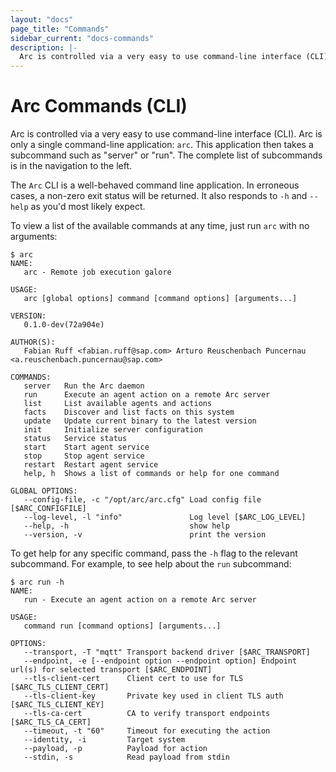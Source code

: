 ```yaml
---
layout: "docs"
page_title: "Commands"
sidebar_current: "docs-commands"
description: |-
  Arc is controlled via a very easy to use command-line interface (CLI).
---
```


# Arc Commands (CLI)

Arc is controlled via a very easy to use command-line interface (CLI).
Arc is only a single command-line application: `arc`. This application
then takes a subcommand such as "server" or "run". The complete list of
subcommands is in the navigation to the left.

The `Arc` CLI is a well-behaved command line application. In erroneous
cases, a non-zero exit status will be returned. It also responds to `-h` and `--help`
as you'd most likely expect.

To view a list of the available commands at any time, just run `arc` with
no arguments:

```text
$ arc
NAME:
   arc - Remote job execution galore

USAGE:
   arc [global options] command [command options] [arguments...]

VERSION:
   0.1.0-dev(72a904e)

AUTHOR(S):
   Fabian Ruff <fabian.ruff@sap.com> Arturo Reuschenbach Puncernau <a.reuschenbach.puncernau@sap.com>

COMMANDS:
   server	Run the Arc daemon
   run		Execute an agent action on a remote Arc server
   list		List available agents and actions
   facts	Discover and list facts on this system
   update	Update current binary to the latest version
   init		Initialize server configuration
   status	Service status
   start	Start agent service
   stop		Stop agent service
   restart	Restart agent service
   help, h	Shows a list of commands or help for one command

GLOBAL OPTIONS:
   --config-file, -c "/opt/arc/arc.cfg" Load config file [$ARC_CONFIGFILE]
   --log-level, -l "info"               Log level [$ARC_LOG_LEVEL]
   --help, -h                           show help
   --version, -v                        print the version
```

To get help for any specific command, pass the `-h` flag to the relevant
subcommand. For example, to see help about the `run` subcommand:

```text
$ arc run -h
NAME:
   run - Execute an agent action on a remote Arc server

USAGE:
   command run [command options] [arguments...]

OPTIONS:
   --transport, -T "mqtt" Transport backend driver [$ARC_TRANSPORT]
   --endpoint, -e [--endpoint option --endpoint option]	Endpoint url(s) for selected transport [$ARC_ENDPOINT]
   --tls-client-cert      Client cert to use for TLS [$ARC_TLS_CLIENT_CERT]
   --tls-client-key       Private key used in client TLS auth [$ARC_TLS_CLIENT_KEY]
   --tls-ca-cert          CA to verify transport endpoints [$ARC_TLS_CA_CERT]
   --timeout, -t "60"     Timeout for executing the action
   --identity, -i         Target system
   --payload, -p          Payload for action
   --stdin, -s            Read payload from stdin
```
